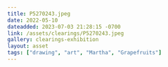 ```yaml
---
title: P5270243.jpeg
date: 2022-05-10
dateadded: 2023-07-03 21:28:15 -0700
link: /assets/clearings/P5270243.jpeg
gallery: clearings-exhibition
layout: asset
tags: ["drawing", "art", "Martha", "Grapefruits"]
--- 
```

